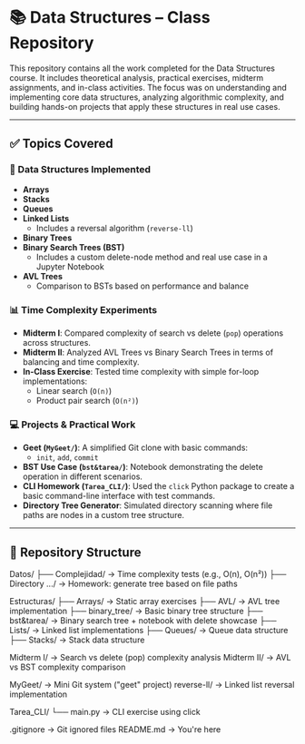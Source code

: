 # 📚 Data Structures – Class Repository

This repository contains all the work completed for the Data Structures course. It includes theoretical analysis, practical exercises, midterm assignments, and in-class activities. The focus was on understanding and implementing core data structures, analyzing algorithmic complexity, and building hands-on projects that apply these structures in real use cases.

---

## ✅ Topics Covered

### 🧱 Data Structures Implemented
- **Arrays**
- **Stacks**
- **Queues**
- **Linked Lists**
  - Includes a reversal algorithm (`reverse-ll`)
- **Binary Trees**
- **Binary Search Trees (BST)**
  - Includes a custom delete-node method and real use case in a Jupyter Notebook
- **AVL Trees**
  - Comparison to BSTs based on performance and balance

### 📊 Time Complexity Experiments
- **Midterm I**: Compared complexity of search vs delete (`pop`) operations across structures.
- **Midterm II**: Analyzed AVL Trees vs Binary Search Trees in terms of balancing and time complexity.
- **In-Class Exercise**: Tested time complexity with simple for-loop implementations:
  - Linear search (`O(n)`)
  - Product pair search (`O(n²)`)

### 💻 Projects & Practical Work
- **Geet (`MyGeet/`)**: A simplified Git clone with basic commands:
  - `init`, `add`, `commit`
- **BST Use Case (`bst&tarea/`)**: Notebook demonstrating the delete operation in different scenarios.
- **CLI Homework (`Tarea_CLI/`)**: Used the `click` Python package to create a basic command-line interface with test commands.
- **Directory Tree Generator**: Simulated directory scanning where file paths are nodes in a custom tree structure.

---

## 📂 Repository Structure

Datos/
├── Complejidad/ → Time complexity tests (e.g., O(n), O(n²))
├── Directory .../ → Homework: generate tree based on file paths

Estructuras/
├── Arrays/ → Static array exercises
├── AVL/ → AVL tree implementation
├── binary_tree/ → Basic binary tree structure
├── bst&tarea/ → Binary search tree + notebook with delete showcase
├── Lists/ → Linked list implementations
├── Queues/ → Queue data structure
├── Stacks/ → Stack data structure

Midterm I/ → Search vs delete (pop) complexity analysis
Midterm II/ → AVL vs BST complexity comparison

MyGeet/ → Mini Git system ("geet" project)
reverse-ll/ → Linked list reversal implementation

Tarea_CLI/
└── main.py → CLI exercise using click

.gitignore → Git ignored files
README.md → You're here 